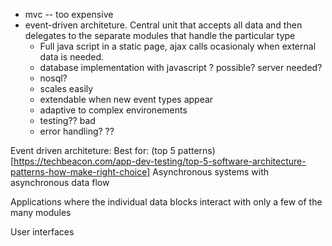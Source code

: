 - mvc   -- too expensive
- event-driven architeture. Central unit that accepts all data and then delegates to the separate modules that handle the particular type
  - Full java script in a static page, ajax calls ocasionaly when external data is needed.
  - database implementation with javascript ? possible? server needed?
  - nosql?
  - scales easily
  - extendable when new event types appear
  - adaptive to complex environements
  - testing?? bad
  - error handling? ??
  

Event driven architeture: Best for: (top 5 patterns)[https://techbeacon.com/app-dev-testing/top-5-software-architecture-patterns-how-make-right-choice]
Asynchronous systems with asynchronous data flow

Applications where the individual data blocks interact with only a few of the many modules

User interfaces
